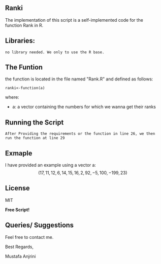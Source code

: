 ## Ranki

The implementation of this script is a self-implemented code for the function Rank in R.

## Libraries:

```
no library needed. We only to use the R base.
```

## The Funtion

the function is located in the file named "Rank.R" and defined as follows:
```
ranki<-function(a)
```
where:
- a: a vector containing the numbers for which we wanna get their ranks

## Running the Script

```
After Providing the requirements or the function in line 26, we then run the function at line 29
```

## Exmaple

 I have provided an example using a vector a: $$(17, 11, 12, 6, 14, 15, 16, 2, 92, -5, 100, -199, 23)$$

## License

MIT

**Free Script!**

## Queries/ Suggestions
Feel free to contact me.

Best Regards,

Mustafa Anjrini




